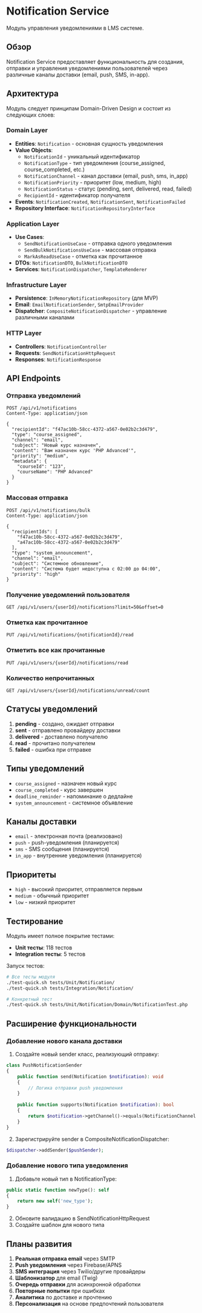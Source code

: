 # Notification Service

Модуль управления уведомлениями в LMS системе.

## Обзор

Notification Service предоставляет функциональность для создания, отправки и управления уведомлениями пользователей через различные каналы доставки (email, push, SMS, in-app).

## Архитектура

Модуль следует принципам Domain-Driven Design и состоит из следующих слоев:

### Domain Layer
- **Entities**: `Notification` - основная сущность уведомления
- **Value Objects**: 
  - `NotificationId` - уникальный идентификатор
  - `NotificationType` - тип уведомления (course_assigned, course_completed, etc.)
  - `NotificationChannel` - канал доставки (email, push, sms, in_app)
  - `NotificationPriority` - приоритет (low, medium, high)
  - `NotificationStatus` - статус (pending, sent, delivered, read, failed)
  - `RecipientId` - идентификатор получателя
- **Events**: `NotificationCreated`, `NotificationSent`, `NotificationFailed`
- **Repository Interface**: `NotificationRepositoryInterface`

### Application Layer
- **Use Cases**:
  - `SendNotificationUseCase` - отправка одного уведомления
  - `SendBulkNotificationsUseCase` - массовая отправка
  - `MarkAsReadUseCase` - отметка как прочитанное
- **DTOs**: `NotificationDTO`, `BulkNotificationDTO`
- **Services**: `NotificationDispatcher`, `TemplateRenderer`

### Infrastructure Layer
- **Persistence**: `InMemoryNotificationRepository` (для MVP)
- **Email**: `EmailNotificationSender`, `SmtpEmailProvider`
- **Dispatcher**: `CompositeNotificationDispatcher` - управление различными каналами

### HTTP Layer
- **Controllers**: `NotificationController`
- **Requests**: `SendNotificationHttpRequest`
- **Responses**: `NotificationResponse`

## API Endpoints

### Отправка уведомлений
```
POST /api/v1/notifications
Content-Type: application/json

{
  "recipientId": "f47ac10b-58cc-4372-a567-0e02b2c3d479",
  "type": "course_assigned",
  "channel": "email",
  "subject": "Новый курс назначен",
  "content": "Вам назначен курс 'PHP Advanced'",
  "priority": "medium",
  "metadata": {
    "courseId": "123",
    "courseName": "PHP Advanced"
  }
}
```

### Массовая отправка
```
POST /api/v1/notifications/bulk
Content-Type: application/json

{
  "recipientIds": [
    "f47ac10b-58cc-4372-a567-0e02b2c3d479",
    "a47ac10b-58cc-4372-a567-0e02b2c3d479"
  ],
  "type": "system_announcement",
  "channel": "email",
  "subject": "Системное обновление",
  "content": "Система будет недоступна с 02:00 до 04:00",
  "priority": "high"
}
```

### Получение уведомлений пользователя
```
GET /api/v1/users/{userId}/notifications?limit=50&offset=0
```

### Отметка как прочитанное
```
PUT /api/v1/notifications/{notificationId}/read
```

### Отметить все как прочитанные
```
PUT /api/v1/users/{userId}/notifications/read
```

### Количество непрочитанных
```
GET /api/v1/users/{userId}/notifications/unread/count
```

## Статусы уведомлений

1. **pending** - создано, ожидает отправки
2. **sent** - отправлено провайдеру доставки
3. **delivered** - доставлено получателю
4. **read** - прочитано получателем
5. **failed** - ошибка при отправке

## Типы уведомлений

- `course_assigned` - назначен новый курс
- `course_completed` - курс завершен
- `deadline_reminder` - напоминание о дедлайне
- `system_announcement` - системное объявление

## Каналы доставки

- `email` - электронная почта (реализовано)
- `push` - push-уведомления (планируется)
- `sms` - SMS сообщения (планируется)
- `in_app` - внутренние уведомления (планируется)

## Приоритеты

- `high` - высокий приоритет, отправляется первым
- `medium` - обычный приоритет
- `low` - низкий приоритет

## Тестирование

Модуль имеет полное покрытие тестами:
- **Unit тесты**: 118 тестов
- **Integration тесты**: 5 тестов

Запуск тестов:
```bash
# Все тесты модуля
./test-quick.sh tests/Unit/Notification/
./test-quick.sh tests/Integration/Notification/

# Конкретный тест
./test-quick.sh tests/Unit/Notification/Domain/NotificationTest.php
```

## Расширение функциональности

### Добавление нового канала доставки

1. Создайте новый sender класс, реализующий отправку:
```php
class PushNotificationSender
{
    public function send(Notification $notification): void
    {
        // Логика отправки push уведомления
    }
    
    public function supports(Notification $notification): bool
    {
        return $notification->getChannel()->equals(NotificationChannel::push());
    }
}
```

2. Зарегистрируйте sender в CompositeNotificationDispatcher:
```php
$dispatcher->addSender($pushSender);
```

### Добавление нового типа уведомления

1. Добавьте новый тип в NotificationType:
```php
public static function newType(): self
{
    return new self('new_type');
}
```

2. Обновите валидацию в SendNotificationHttpRequest
3. Создайте шаблон для нового типа

## Планы развития

1. **Реальная отправка email** через SMTP
2. **Push уведомления** через Firebase/APNS
3. **SMS интеграция** через Twilio/другие провайдеры
4. **Шаблонизатор** для email (Twig)
5. **Очередь отправки** для асинхронной обработки
6. **Повторные попытки** при ошибках
7. **Аналитика** по доставке и прочтению
8. **Персонализация** на основе предпочтений пользователя 